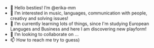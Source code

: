 - 👋 Hello besties! I’m @erika-mm
- 👀 I’m interested in music, languages, communication with people, creativy and solving issues!
- 🌱 I’m currently learning lots of things, since I'm studying European Languges and Business and here I am discovering new playform!
- 💞️ I’m looking to collaborate on ...
- 📫 How to reach me try to guess) 

<!---
erika-mm/erika-mm is a ✨ special ✨ repository because its `README.md` (this file) appears on your GitHub profile.
You can click the Preview link to take a look at your changes.
--->

